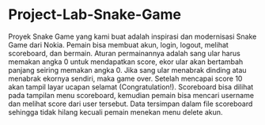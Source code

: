 # Project-Lab-Snake-Game
Proyek Snake Game yang kami buat adalah inspirasi dan modernisasi Snake Game dari Nokia. Pemain bisa membuat akun, login, logout, melihat scoreboard, dan bermain. Aturan permainannya adalah sang ular harus memakan angka 0 untuk mendapatkan score, ekor ular akan bertambah panjang seiring memakan angka 0. Jika sang ular menabrak dinding atau menabrak ekornya sendiri, maka game over. Setelah mencapai score 10 akan tampil layar ucapan selamat (Congratulation!). Scoreboard bisa dilihat pada tampilan menu scoreboard, kemudian pemain bisa mencari username dan melihat score dari user tersebut. Data tersimpan dalam file scoreboard sehingga tidak hilang kecuali pemain menekan menu delete akun.
